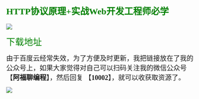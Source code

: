 #### <font face="楷体" color=green size=5 >HTTP协议原理+实战Web开发工程师必学</font>

![](https://cdn.jsdelivr.net/gh/GenuineXiaofuzi/Picture-Manager/images/202204232125751.png)

<font face="楷体" color=green size=5 >下载地址</font>

<font face="楷体"  size=4 >由于百度云经常失效，为了方便及时更新，我把链接放在了我的公众号上，如果大家觉得对自己可以扫码关注我的微信公众号【**阿福聊编程**】，然后回复 【**10002**】，就可以收获取资源了。</font>

![](https://cdn.jsdelivr.net/gh/GenuineXiaofuzi/Picture-Manager/images/202204062307206.png)